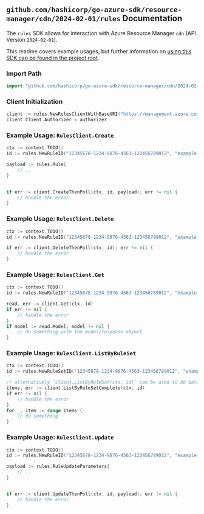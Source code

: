 
## `github.com/hashicorp/go-azure-sdk/resource-manager/cdn/2024-02-01/rules` Documentation

The `rules` SDK allows for interaction with Azure Resource Manager `cdn` (API Version `2024-02-01`).

This readme covers example usages, but further information on [using this SDK can be found in the project root](https://github.com/hashicorp/go-azure-sdk/tree/main/docs).

### Import Path

```go
import "github.com/hashicorp/go-azure-sdk/resource-manager/cdn/2024-02-01/rules"
```


### Client Initialization

```go
client := rules.NewRulesClientWithBaseURI("https://management.azure.com")
client.Client.Authorizer = authorizer
```


### Example Usage: `RulesClient.Create`

```go
ctx := context.TODO()
id := rules.NewRuleID("12345678-1234-9876-4563-123456789012", "example-resource-group", "profileValue", "ruleSetValue", "ruleValue")

payload := rules.Rule{
	// ...
}


if err := client.CreateThenPoll(ctx, id, payload); err != nil {
	// handle the error
}
```


### Example Usage: `RulesClient.Delete`

```go
ctx := context.TODO()
id := rules.NewRuleID("12345678-1234-9876-4563-123456789012", "example-resource-group", "profileValue", "ruleSetValue", "ruleValue")

if err := client.DeleteThenPoll(ctx, id); err != nil {
	// handle the error
}
```


### Example Usage: `RulesClient.Get`

```go
ctx := context.TODO()
id := rules.NewRuleID("12345678-1234-9876-4563-123456789012", "example-resource-group", "profileValue", "ruleSetValue", "ruleValue")

read, err := client.Get(ctx, id)
if err != nil {
	// handle the error
}
if model := read.Model; model != nil {
	// do something with the model/response object
}
```


### Example Usage: `RulesClient.ListByRuleSet`

```go
ctx := context.TODO()
id := rules.NewRuleSetID("12345678-1234-9876-4563-123456789012", "example-resource-group", "profileValue", "ruleSetValue")

// alternatively `client.ListByRuleSet(ctx, id)` can be used to do batched pagination
items, err := client.ListByRuleSetComplete(ctx, id)
if err != nil {
	// handle the error
}
for _, item := range items {
	// do something
}
```


### Example Usage: `RulesClient.Update`

```go
ctx := context.TODO()
id := rules.NewRuleID("12345678-1234-9876-4563-123456789012", "example-resource-group", "profileValue", "ruleSetValue", "ruleValue")

payload := rules.RuleUpdateParameters{
	// ...
}


if err := client.UpdateThenPoll(ctx, id, payload); err != nil {
	// handle the error
}
```
